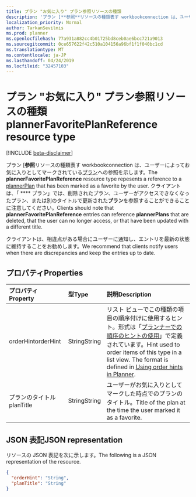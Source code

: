 ```yaml
---
title: プラン "お気に入り" プラン参照リソースの種類
description: 'プラン [**参照**リソースの種類表す workbookconnection は、ユーザーによってお気に入りとしてマークされているプランへの参照を示します。 '
localization_priority: Normal
author: TarkanSevilmis
ms.prod: planner
ms.openlocfilehash: 77a931a882cc4b01725bd8ceb0ae6bcc721a9013
ms.sourcegitcommit: 0ce657622f42c510a104156a96bf1f1f040bc1cd
ms.translationtype: MT
ms.contentlocale: ja-JP
ms.lasthandoff: 04/24/2019
ms.locfileid: "32457103"
---
```

# <a name="plannerfavoriteplanreference-resource-type"></a><span data-ttu-id="704fd-103">プラン "お気に入り" プラン参照リソースの種類</span><span class="sxs-lookup"><span data-stu-id="704fd-103">plannerFavoritePlanReference resource type</span></span>

[!INCLUDE [beta-disclaimer](../../includes/beta-disclaimer.md)]

<span data-ttu-id="704fd-104">プラン [**参照**リソースの種類表す workbookconnection は、ユーザーによってお気に入りとしてマークされている[プラン](plannerplan.md)への参照を示します。</span><span class="sxs-lookup"><span data-stu-id="704fd-104">The **plannerFavoritePlanReference** resource type repesents a reference to a [plannerPlan](plannerplan.md) that has been marked as a favorite by the user.</span></span> <span data-ttu-id="704fd-105">クライアントは、「 \*\*\*\* プラン」では、削除されたプラン、ユーザーがアクセスできなくなったプラン、または別のタイトルで更新された**プラン**を参照することができることに注意してください。</span><span class="sxs-lookup"><span data-stu-id="704fd-105">Clients should note that **plannerFavoritePlanReference** entries can reference **plannerPlans** that are deleted, that the user can no longer access, or that have been updated with a different title.</span></span>

<span data-ttu-id="704fd-106">クライアントは、相違点がある場合にユーザーに通知し、エントリを最新の状態に維持することをお勧めします。</span><span class="sxs-lookup"><span data-stu-id="704fd-106">We recommend that clients notify users when there are discrepancies and keep the entries up to date.</span></span>


## <a name="properties"></a><span data-ttu-id="704fd-107">プロパティ</span><span class="sxs-lookup"><span data-stu-id="704fd-107">Properties</span></span>
| <span data-ttu-id="704fd-108">プロパティ</span><span class="sxs-lookup"><span data-stu-id="704fd-108">Property</span></span>     | <span data-ttu-id="704fd-109">型</span><span class="sxs-lookup"><span data-stu-id="704fd-109">Type</span></span>   |<span data-ttu-id="704fd-110">説明</span><span class="sxs-lookup"><span data-stu-id="704fd-110">Description</span></span>|
|:---------------|:--------|:----------|
|<span data-ttu-id="704fd-111">orderHint</span><span class="sxs-lookup"><span data-stu-id="704fd-111">orderHint</span></span>|<span data-ttu-id="704fd-112">String</span><span class="sxs-lookup"><span data-stu-id="704fd-112">String</span></span>|<span data-ttu-id="704fd-p102">リスト ビューでこの種類の項目の順序付けに使用するヒント。形式は「[プランナーでの順序のヒントの使用](planner-order-hint-format.md)」で定義されています。</span><span class="sxs-lookup"><span data-stu-id="704fd-p102">Hint used to order items of this type in a list view. The format is defined in [Using order hints in Planner](planner-order-hint-format.md).</span></span>|
|<span data-ttu-id="704fd-115">プランのタイトル</span><span class="sxs-lookup"><span data-stu-id="704fd-115">planTitle</span></span>|<span data-ttu-id="704fd-116">String</span><span class="sxs-lookup"><span data-stu-id="704fd-116">String</span></span>|<span data-ttu-id="704fd-117">ユーザーがお気に入りとしてマークした時点でのプランのタイトル。</span><span class="sxs-lookup"><span data-stu-id="704fd-117">Title of the plan at the time the user marked it as a favorite.</span></span>|


## <a name="json-representation"></a><span data-ttu-id="704fd-118">JSON 表記</span><span class="sxs-lookup"><span data-stu-id="704fd-118">JSON representation</span></span>

<span data-ttu-id="704fd-119">リソースの JSON 表記を次に示します。</span><span class="sxs-lookup"><span data-stu-id="704fd-119">The following is a JSON representation of the resource.</span></span>

<!-- {
  "blockType": "resource",
  "optionalProperties": [

  ],
  "@odata.type": "microsoft.graph.plannerFavoritePlanReference"
}-->

```json
{
  "orderHint": "String",
  "planTitle": "String"
}

```

<!-- uuid: 8fcb5dbc-d5aa-4681-8e31-b001d5168d79
2015-10-25 14:57:30 UTC -->
<!--
{
  "type": "#page.annotation",
  "description": "plannerFavoritePlanReference resource",
  "keywords": "",
  "section": "documentation",
  "tocPath": "",
  "suppressions": [
    "Error: /api-reference/beta/resources/plannerfavoriteplanreference.md:\r\n      Exception processing links.\r\n    System.ArgumentException: Link Definition was null. Link text: !INCLUDE [beta-disclaimer](../../includes/beta-disclaimer.md)\r\n      at ApiDoctor.Validation.DocFile.get_LinkDestinations()\r\n      at ApiDoctor.Validation.DocSet.ValidateLinks(Boolean includeWarnings, String[] relativePathForFiles, IssueLogger issues, Boolean requireFilenameCaseMatch, Boolean printOrphanedFiles)"
  ]
}
-->
